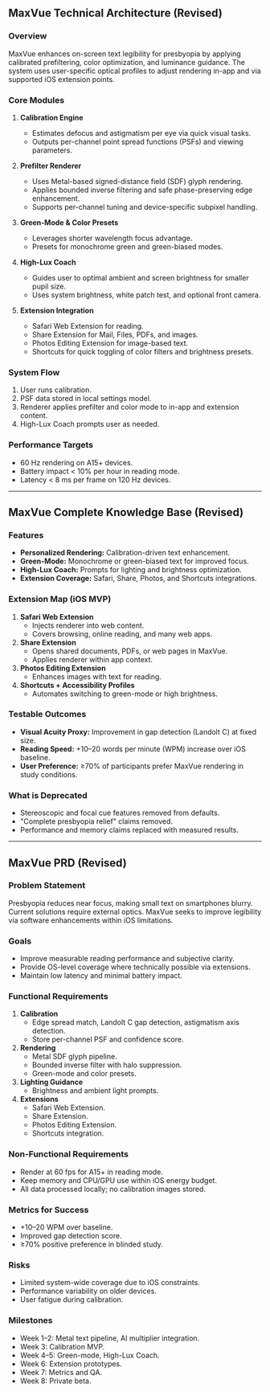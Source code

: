 ## MaxVue Technical Architecture (Revised)

### Overview
MaxVue enhances on-screen text legibility for presbyopia by applying calibrated prefiltering, color optimization, and luminance guidance. The system uses user-specific optical profiles to adjust rendering in-app and via supported iOS extension points.

### Core Modules
1. **Calibration Engine**
   - Estimates defocus and astigmatism per eye via quick visual tasks.
   - Outputs per-channel point spread functions (PSFs) and viewing parameters.

2. **Prefilter Renderer**
   - Uses Metal-based signed-distance field (SDF) glyph rendering.
   - Applies bounded inverse filtering and safe phase-preserving edge enhancement.
   - Supports per-channel tuning and device-specific subpixel handling.

3. **Green-Mode & Color Presets**
   - Leverages shorter wavelength focus advantage.
   - Presets for monochrome green and green-biased modes.

4. **High-Lux Coach**
   - Guides user to optimal ambient and screen brightness for smaller pupil size.
   - Uses system brightness, white patch test, and optional front camera.

5. **Extension Integration**
   - Safari Web Extension for reading.
   - Share Extension for Mail, Files, PDFs, and images.
   - Photos Editing Extension for image-based text.
   - Shortcuts for quick toggling of color filters and brightness presets.

### System Flow
1. User runs calibration.
2. PSF data stored in local settings model.
3. Renderer applies prefilter and color mode to in-app and extension content.
4. High-Lux Coach prompts user as needed.

### Performance Targets
- 60 Hz rendering on A15+ devices.
- Battery impact < 10% per hour in reading mode.
- Latency < 8 ms per frame on 120 Hz devices.

---

## MaxVue Complete Knowledge Base (Revised)

### Features
- **Personalized Rendering:** Calibration-driven text enhancement.
- **Green-Mode:** Monochrome or green-biased text for improved focus.
- **High-Lux Coach:** Prompts for lighting and brightness optimization.
- **Extension Coverage:** Safari, Share, Photos, and Shortcuts integrations.

### Extension Map (iOS MVP)
1. **Safari Web Extension**
   - Injects renderer into web content.
   - Covers browsing, online reading, and many web apps.
2. **Share Extension**
   - Opens shared documents, PDFs, or web pages in MaxVue.
   - Applies renderer within app context.
3. **Photos Editing Extension**
   - Enhances images with text for reading.
4. **Shortcuts + Accessibility Profiles**
   - Automates switching to green-mode or high brightness.

### Testable Outcomes
- **Visual Acuity Proxy:** Improvement in gap detection (Landolt C) at fixed size.
- **Reading Speed:** +10–20 words per minute (WPM) increase over iOS baseline.
- **User Preference:** ≥70% of participants prefer MaxVue rendering in study conditions.

### What is Deprecated
- Stereoscopic and focal cue features removed from defaults.
- "Complete presbyopia relief" claims removed.
- Performance and memory claims replaced with measured results.

---

## MaxVue PRD (Revised)

### Problem Statement
Presbyopia reduces near focus, making small text on smartphones blurry. Current solutions require external optics. MaxVue seeks to improve legibility via software enhancements within iOS limitations.

### Goals
- Improve measurable reading performance and subjective clarity.
- Provide OS-level coverage where technically possible via extensions.
- Maintain low latency and minimal battery impact.

### Functional Requirements
1. **Calibration**
   - Edge spread match, Landolt C gap detection, astigmatism axis detection.
   - Store per-channel PSF and confidence score.
2. **Rendering**
   - Metal SDF glyph pipeline.
   - Bounded inverse filter with halo suppression.
   - Green-mode and color presets.
3. **Lighting Guidance**
   - Brightness and ambient light prompts.
4. **Extensions**
   - Safari Web Extension.
   - Share Extension.
   - Photos Editing Extension.
   - Shortcuts integration.

### Non-Functional Requirements
- Render at 60 fps for A15+ in reading mode.
- Keep memory and CPU/GPU use within iOS energy budget.
- All data processed locally; no calibration images stored.

### Metrics for Success
- +10–20 WPM over baseline.
- Improved gap detection score.
- ≥70% positive preference in blinded study.

### Risks
- Limited system-wide coverage due to iOS constraints.
- Performance variability on older devices.
- User fatigue during calibration.

### Milestones
- Week 1–2: Metal text pipeline, AI multiplier integration.
- Week 3: Calibration MVP.
- Week 4–5: Green-mode, High-Lux Coach.
- Week 6: Extension prototypes.
- Week 7: Metrics and QA.
- Week 8: Private beta.

